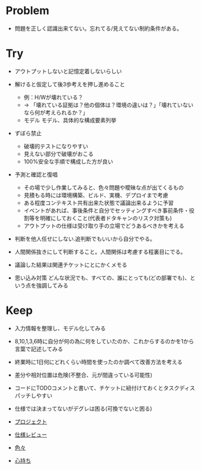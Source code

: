 Problem
===========


* 問題を正しく認識出来てない。忘れてる/見えてない制約条件がある。


Try
===================

* アウトプットしないと記憶定着しないらしい

* 解けると仮定して後3歩考えを押し進めること
    * 例：H/Wが壊れている？
    * -> 「壊れている証拠は？他の個体は？環境の違いは？」「壊れていないなら何が考えられるか？」
    * モデル
モデル、具体的な構成要素列挙

* ずぼら禁止
    * 破壊的テストになりやすい
    * 見えない部分で破壊がおこる
    * 100%安全な手順で構成した方が良い
* 予測と確認と復唱
    * その場で少し作業してみると、色々問題や曖昧な点が出てくるもの
    * 見積もる時には環境構築、ビルド、実機、デプロイまで考慮
    * ある程度コンテキスト共有出来た状態で議論出来るように予習
    * イベントがあれば、事後条件と自分でセッティングすべき事前条件・役割等を明確にしておくこと(代表者ドタキャンのリスク対策も)
    * アウトプットの仕様は受け取り手の立場でどうあるべきかを考える

* 判断を他人任せにしない.追判断でもいいから自分でやる。
* 人間関係抜きにして判断すること。人間関係は考慮する程裏目にでる。
* 議論した結果は関連チケットにとにかくメモる

* 思い込み対策 どんな状況でも、すべての、誰にとっても(どの部署でも)、という点を強調してみる



Keep
===================

* 入力情報を整理し、モデル化してみる
* 8,10,1,3,6時に自分が何の為に何をしていたのか、これからするのかを1から言葉で記述してみる
* 終業時に1日何にどれくらい時間を使ったのか調べて改善方法を考える
* 差分や相対位置は危険(不整合、元が間違っている可能性)
* コードにTODOコメントと書いて、チケットに紐付けておくとタスクディスパッチしやすい
* 仕様では決まってないがデグレは困る(可換でないと困る)


* [プロジェクト](config/project.md)
* [仕様レビュー](config/spec.md)
* [色々](config/etc.md)
* [心持ち](config/always.md)

